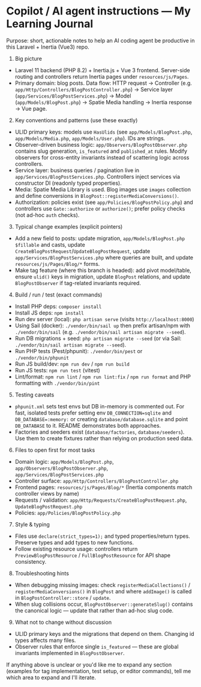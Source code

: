 # Copilot / AI agent instructions — My Learning Journal

Purpose: short, actionable notes to help an AI coding agent be productive in this Laravel + Inertia (Vue3) repo.

1. Big picture

-   Laravel 11 backend (PHP 8.2) + Inertia.js + Vue 3 frontend. Server-side routing and controllers return Inertia pages under `resources/js/Pages`.
-   Primary domain: blog posts. Data flow: HTTP request -> Controller (e.g. `app/Http/Controllers/BlogPostController.php`) -> Service layer (`app/Services/BlogPostServices.php`) -> Model (`app/Models/BlogPost.php`) -> Spatie Media handling -> Inertia response -> Vue page.

2. Key conventions and patterns (use these exactly)

-   ULID primary keys: models use `HasUlids` (see `app/Models/BlogPost.php`, `app/Models/Media.php`, `app/Models/User.php`). IDs are strings.
-   Observer-driven business logic: `app/Observers/BlogPostObserver.php` contains slug generation, `is_featured` and `published_at` rules. Modify observers for cross-entity invariants instead of scattering logic across controllers.
-   Service layer: business queries / pagination live in `app/Services/BlogPostServices.php`. Controllers inject services via constructor DI (readonly typed properties).
-   Media: Spatie Media Library is used. Blog images use `images` collection and define conversions in `BlogPost::registerMediaConversions()`.
-   Authorization: policies exist (see `app/Policies/BlogPostPolicy.php`) and controllers use `Gate::authorize` or `authorize()`; prefer policy checks (not ad-hoc `auth` checks).

3. Typical change examples (explicit pointers)

-   Add a new field to posts: update migration, `app/Models/BlogPost.php` `$fillable` and casts, update `CreateBlogPostRequest`/`UpdateBlogPostRequest`, update `app/Services/BlogPostServices.php` where queries are built, and update `resources/js/Pages/Blog/*` forms.
-   Make tag feature (where this branch is headed): add pivot model/table, ensure `ulid()` keys in migration, update `BlogPost` relations, and update `BlogPostObserver` if tag-related invariants required.

4. Build / run / test (exact commands)

-   Install PHP deps: `composer install`
-   Install JS deps: `npm install`
-   Run dev server (local): `php artisan serve` (visits `http://localhost:8000`)
-   Using Sail (docker): `./vendor/bin/sail up` then prefix artisan/npm with `./vendor/bin/sail` (e.g. `./vendor/bin/sail artisan migrate --seed`).
-   Run DB migrations + seed: `php artisan migrate --seed` (or via Sail: `./vendor/bin/sail artisan migrate --seed`).
-   Run PHP tests (Pest/phpunit): `./vendor/bin/pest` or `./vendor/bin/phpunit`
-   Run JS build/dev: `npm run dev` / `npm run build`
-   Run JS tests: `npm run test` (vitest)
-   Lint/format: `npm run lint` / `npm run lint:fix` / `npm run format` and PHP formatting with `./vendor/bin/pint`

5. Testing caveats

-   `phpunit.xml` sets test envs but DB in-memory is commented out. For fast, isolated tests prefer setting env `DB_CONNECTION=sqlite` and `DB_DATABASE=:memory:` or creating `database/database.sqlite` and point `DB_DATABASE` to it. README demonstrates both approaches.
-   Factories and seeders exist (`database/factories`, `database/seeders`). Use them to create fixtures rather than relying on production seed data.

6. Files to open first for most tasks

-   Domain logic: `app/Models/BlogPost.php`, `app/Observers/BlogPostObserver.php`, `app/Services/BlogPostServices.php`
-   Controller surface: `app/Http/Controllers/BlogPostController.php`
-   Frontend pages: `resources/js/Pages/Blog/*` (Inertia components match controller views by name)
-   Requests / validation: `app/Http/Requests/CreateBlogPostRequest.php`, `UpdateBlogPostRequest.php`
-   Policies: `app/Policies/BlogPostPolicy.php`

7. Style & typing

-   Files use `declare(strict_types=1);` and typed properties/return types. Preserve types and add types to new functions.
-   Follow existing resource usage: controllers return `PreviewBlogPostResource` / `FullBlogPostResource` for API shape consistency.

8. Troubleshooting hints

-   When debugging missing images: check `registerMediaCollections()` / `registerMediaConversions()` in `BlogPost` and where `addImage()` is called in `BlogPostController::store` / `update`.
-   When slug collisions occur, `BlogPostObserver::generateSlug()` contains the canonical logic — update that rather than ad-hoc slug code.

9. What not to change without discussion

-   ULID primary keys and the migrations that depend on them. Changing id types affects many files.
-   Observer rules that enforce single `is_featured` — these are global invariants implemented in `BlogPostObserver`.

If anything above is unclear or you'd like me to expand any section (examples for tag implementation, test setup, or editor commands), tell me which area to expand and I'll iterate.
